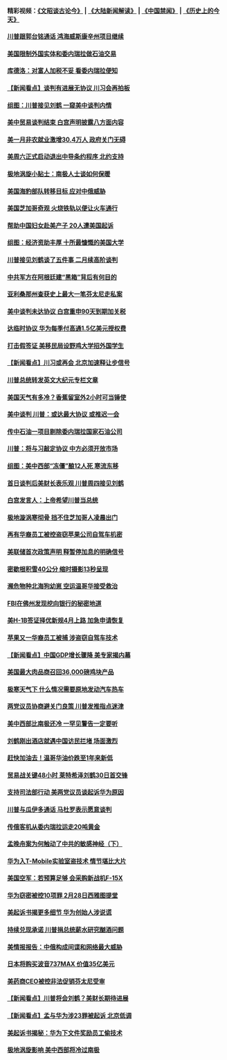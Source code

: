 #### 精彩视频：[《文昭谈古论今》](https://github.com/gfw-breaker/wenzhao) | [《大陆新闻解读》](https://github.com/gfw-breaker/ntdtv-comedy) | [《中国禁闻》](https://github.com/gfw-breaker/ntdtv-news) | [《历史上的今天》](https://github.com/gfw-breaker/today-in-history) 

#### [川普跟郭台铭通话 鸿海威斯康辛州项目继续](../pages/nsc412/n11018841.md?t=02012130) 

#### [美国限制外国实体和委内瑞拉做石油交易](../pages/nsc412/n11018353.md?t=02012130) 

#### [库德洛：对富人加税不妥 看委内瑞拉便知](../pages/nsc412/n11018735.md?t=02012130) 

#### [【新闻看点】谈判有进展无协议 川习会再拍板](../pages/nsc412/n11018718.md?t=02012130) 

#### [组图：川普接见刘鹤 一窥美中谈判内情](../pages/nsc412/n11018301.md?t=02012130) 

#### [美中贸易谈判结束 白宫声明披露八方面内容](../pages/nsc412/n11018681.md?t=02012130) 

#### [美一月非农就业激增30.4万人 政府关门无碍](../pages/nsc412/n11018450.md?t=02012130) 

#### [美周六正式启动退出中导条约程序 北约支持](../pages/nsc412/n11018405.md?t=02012130) 

#### [极地涡旋小贴士：南极人士谈如何保暖](../pages/nsc412/n11017984.md?t=02012130) 

#### [美国海豹部队转移目标 应对中俄威胁](../pages/nsc412/n11017801.md?t=02012130) 

#### [美国芝加哥奇观 火烧铁轨以便让火车通行](../pages/nsc412/n11017196.md?t=02012130) 

#### [帮助中国妇女赴美产子 20人遭美国起诉](../pages/nsc412/n11017068.md?t=02012130) 

#### [组图：经济资助丰厚 十所最慷慨的美国大学](../pages/nsc412/n11016519.md?t=02012130) 

#### [川普接见刘鹤谈了五件事 二月续高阶谈判](../pages/nsc412/n11016767.md?t=02012130) 

#### [中共军方在阿根廷建“黑箱”背后有何目的](../pages/nsc412/n11016689.md?t=02012130) 

#### [亚利桑那州查获史上最大一笔芬太尼走私案](../pages/nsc412/n11016442.md?t=02012130) 

#### [美中谈判未达协议 白宫重申90天到期加关税](../pages/nsc412/n11016604.md?t=02012130) 

#### [达临时协议 华为每季付高通1.5亿美元授权费](../pages/nsc412/n11016503.md?t=02012130) 

#### [打击假签证 美移民局设野鸡大学招外国学生](../pages/nsc412/n11016378.md?t=02012130) 

#### [【新闻看点】川习或再会 北京加速释让步信号](../pages/nsc412/n11016108.md?t=02012130) 

#### [川普总统转发英文大纪元专栏文章](../pages/nsc412/n11016258.md?t=02012130) 

#### [美国天气有多冷？香蕉留室外2小时可当锤使](../pages/nsc412/n11016264.md?t=02012130) 

#### [美中谈判 川普：或达最大协议 或推迟一会](../pages/nsc412/n11016270.md?t=02012130) 

#### [传中石油一项目剔除委内瑞拉国家石油公司](../pages/nsc412/n11015982.md?t=02012130) 

#### [川普：将与习敲定协议 中方必须开放市场](../pages/nsc412/n11015814.md?t=02012130) 

#### [组图：美中西部“冻僵”酿12人死 寒流东移](../pages/nsc412/n11015675.md?t=02012130) 

#### [首日谈判后美财长表乐观 川普周四接见刘鹤](../pages/nsc412/n11015436.md?t=02012130) 

#### [白宫发言人：上帝希望川普当总统](../pages/nsc412/n11015016.md?t=02012130) 

#### [极地漩涡寒彻骨 挡不住芝加哥人凌晨出门](../pages/nsc412/n11014521.md?t=02012130) 

#### [再有华裔员工被控盗窃苹果公司自驾车机密](../pages/nsc412/n11014629.md?t=02012130) 

#### [美联储首次政策声明 释暂停加息的明确信号](../pages/nsc412/n11013829.md?t=02012130) 

#### [密歇根积雪40公分 缩时摄影13秒呈现](../pages/nsc412/n11014064.md?t=02012130) 

#### [濒危物种北海狗幼崽 空运温哥华接受救治](../pages/nsc412/n11014164.md?t=02012130) 

#### [FBI在佛州发现挖向银行的秘密地道](../pages/nsc412/n11013871.md?t=02012130) 

#### [美H-1B签证择优新规4月上路 加急申请恢复](../pages/nsc412/n11013875.md?t=02012130) 

#### [苹果又一华裔员工被捕 涉盗窃自驾车技术](../pages/nsc412/n11013848.md?t=02012130) 

#### [【新闻看点】中国GDP增长骤降 美专家揭内幕](../pages/nsc412/n11013286.md?t=02012130) 

#### [美国最大肉品商召回36,000磅鸡块产品](../pages/nsc412/n11013738.md?t=02012130) 

#### [极寒天气下 什么情况需要原地发动汽车热车](../pages/nsc412/n11013707.md?t=02012130) 

#### [两党议员协商避关门良策 川普发推指点迷津](../pages/nsc412/n11013570.md?t=02012130) 

#### [美中西部比南极还冷 一罕见警告一定要听](../pages/nsc412/n11013490.md?t=02012130) 

#### [刘鹤刚出酒店就遇中国访民拦堵 场面激烈](../pages/nsc412/n11013477.md?t=02012130) 

#### [赶快加油去！温哥华油价跌至1年来新低](../pages/nsc412/n11013503.md?t=02012130) 

#### [贸易战关键48小时 莱特希泽刘鹤30日首交锋](../pages/nsc412/n11013347.md?t=02012130) 

#### [支持司法部行动 美两党议员谈起诉华为原因](../pages/nsc412/n11013467.md?t=02012130) 

#### [川普与瓜伊多通话 马杜罗表示愿意谈判](../pages/nsc412/n11013353.md?t=02012130) 

#### [传俄客机从委内瑞拉运走20吨黄金](../pages/nsc412/n11013224.md?t=02012130) 

#### [孟晚舟案为何触动了中共的敏感神经（下）](../pages/nsc412/n11008903.md?t=02012130) 

#### [华为入T-Mobile实验室盗技术 情节堪比大片](../pages/nsc412/n11011032.md?t=02012130) 

#### [美国空军：若预算足够 会采购新战机F-15X](../pages/nsc412/n11012483.md?t=02012130) 

#### [华为窃密被控10项罪 2月28日西雅图提堂](../pages/nsc412/n11011664.md?t=02012130) 

#### [美起诉书揭更多细节 华为创始人涉说谎](../pages/nsc412/n11011478.md?t=02012130) 

#### [持续兑现承诺 川普捐总统薪水研究酗酒问题](../pages/nsc412/n11011753.md?t=02012130) 

#### [美情报报告：中俄构成间谍和网络最大威胁](../pages/nsc412/n11011346.md?t=02012130) 

#### [日本将购买波音737MAX 价值35亿美元](../pages/nsc412/n11011238.md?t=02012130) 

#### [美药商CEO被控非法促销芬太尼受审](../pages/nsc412/n11011244.md?t=02012130) 

#### [【新闻看点】川普将会刘鹤？美财长期待进展](../pages/nsc412/n11011103.md?t=02012130) 

#### [【新闻看点】孟与华为涉23罪被起诉 北京低调](../pages/nsc412/n11011100.md?t=02012130) 

#### [美起诉书揭秘：华为下文件奖励员工偷技术](../pages/nsc412/n11010958.md?t=02012130) 

#### [极地涡旋影响 美中西部将冷过南极](../pages/nsc412/n11010961.md?t=02012130) 

